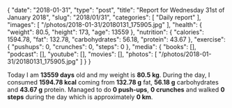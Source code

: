 {
    "date": "2018-01-31",
    "type": "post",
    "title": "Report for Wednesday 31st of January 2018",
    "slug": "2018\/01\/31",
    "categories": [
        "Daily report"
    ],
    "images": [
        "\/photos\/2018-01-31\/20180131_175905.jpg"
    ],
    "health": {
        "weight": 80.5,
        "height": 173,
        "age": 13559
    },
    "nutrition": {
        "calories": 1594.78,
        "fat": 132.78,
        "carbohydrates": 56.18,
        "protein": 43.67
    },
    "exercise": {
        "pushups": 0,
        "crunches": 0,
        "steps": 0
    },
    "media": {
        "books": [],
        "podcast": [],
        "youtube": [],
        "movies": [],
        "photos": [
            "\/photos\/2018-01-31\/20180131_175905.jpg"
        ]
    }
}

Today I am <strong>13559 days</strong> old and my weight is <strong>80.5 kg</strong>. During the day, I consumed <strong>1594.78 kcal</strong> coming from <strong>132.78 g</strong> fat, <strong>56.18 g</strong> carbohydrates and <strong>43.67 g</strong> protein. Managed to do <strong>0 push-ups</strong>, <strong>0 crunches</strong> and walked <strong>0 steps</strong> during the day which is approximately <strong>0 km</strong>.
